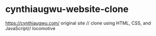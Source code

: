 # cynthiaugwu-website-clone

https://cynthiaugwu.com/ original site // clone using HTML, CSS, and JavaScript// locomotive
